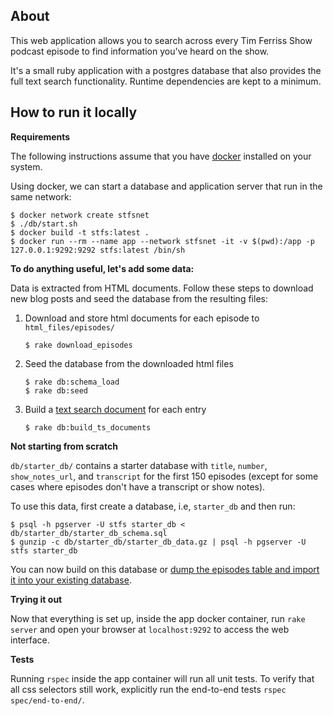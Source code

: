 ## About

This web application allows you to search across every Tim Ferriss Show podcast episode to find information you've heard on the show.

It's a small ruby application with a postgres database that also provides the full text search functionality. Runtime dependencies are kept to a minimum.

## How to run it locally

**Requirements**

The following instructions assume that you have [docker](https://docs.docker.com/get-docker/) installed on your system.

Using docker, we can start a database and application server that run in the same network:

```shell
$ docker network create stfsnet
$ ./db/start.sh
$ docker build -t stfs:latest .
$ docker run --rm --name app --network stfsnet -it -v $(pwd):/app -p 127.0.0.1:9292:9292 stfs:latest /bin/sh
```

**To do anything useful, let's add some data:**

Data is extracted from HTML documents. Follow these steps to download new blog posts and seed the database from the resulting files:

1. Download and store html documents for each episode to `html_files/episodes/`
   ```shell
   $ rake download_episodes
   ```
2. Seed the database from the downloaded html files
   ```shell
   $ rake db:schema_load
   $ rake db:seed
   ```
3. Build a [text search document](https://www.postgresql.org/docs/10/static/textsearch-intro.html#textsearch-document) for each entry
   ```shell
   $ rake db:build_ts_documents
   ```

**Not starting from scratch**

`db/starter_db/` contains a starter database with `title`, `number`, `show_notes_url`, and `transcript` for the first 150 episodes (except for some cases where episodes don't have a transcript or show notes).

To use this data, first create a database, i.e, `starter_db` and then run:

```
$ psql -h pgserver -U stfs starter_db < db/starter_db/starter_db_schema.sql
$ gunzip -c db/starter_db/starter_db_data.gz | psql -h pgserver -U stfs starter_db
```

You can now build on this database or [dump the episodes table and import it into your existing database](https://stackoverflow.com/a/9929608).

**Trying it out**

Now that everything is set up, inside the app docker container, run `rake server` and open your browser at `localhost:9292` to access the web interface.

**Tests**

Running `rspec` inside the app container will run all unit tests. To verify that all css selectors still work, explicitly run the end-to-end tests `rspec spec/end-to-end/`.
